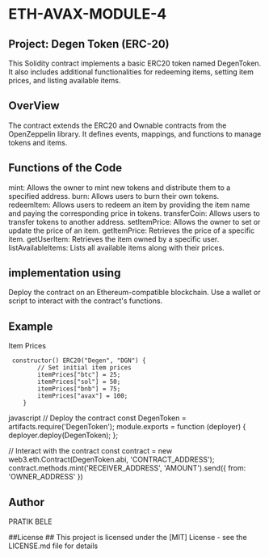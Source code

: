 # ETH-AVAX-MODULE-4
## Project: Degen Token (ERC-20) ##
This Solidity contract implements a basic ERC20 token named DegenToken. It also includes additional functionalities for redeeming items, setting item prices, and listing available items.

## OverView ##
The contract extends the ERC20 and Ownable contracts from the OpenZeppelin library.
It defines events, mappings, and functions to manage tokens and items.

## Functions of the Code ##
mint: Allows the owner to mint new tokens and distribute them to a specified address.
burn: Allows users to burn their own tokens.
redeemItem: Allows users to redeem an item by providing the item name and paying the corresponding price in tokens.
transferCoin: Allows users to transfer tokens to another address.
setItemPrice: Allows the owner to set or update the price of an item.
getItemPrice: Retrieves the price of a specific item.
getUserItem: Retrieves the item owned by a specific user.
listAvailableItems: Lists all available items along with their prices.

## implementation using ##
Deploy the contract on an Ethereum-compatible blockchain.
Use a wallet or script to interact with the contract's functions.

## Example ##
Item Prices 

```
 constructor() ERC20("Degen", "DGN") {
        // Set initial item prices
        itemPrices["btc"] = 25;
        itemPrices["sol"] = 50;
        itemPrices["bnb"] = 75;
        itemPrices["avax"] = 100;
    }
```

javascript
// Deploy the contract
const DegenToken = artifacts.require('DegenToken');
module.exports = function (deployer) {
  deployer.deploy(DegenToken);
};

// Interact with the contract
const contract = new web3.eth.Contract(DegenToken.abi, 'CONTRACT_ADDRESS');
contract.methods.mint('RECEIVER_ADDRESS', 'AMOUNT').send({ from: 'OWNER_ADDRESS' })

## Author ##
PRATIK BELE 

##License ##
This project is licensed under the [MIT] License - see the LICENSE.md file for details
